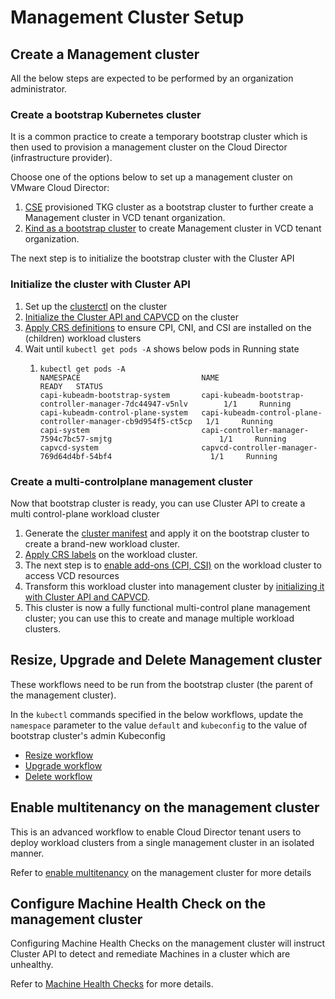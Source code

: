 # Management Cluster Setup

## Create a Management cluster

All the below steps are expected to be performed by an organization administrator.

### Create a bootstrap Kubernetes cluster

It is a common practice to create a temporary bootstrap cluster which is then used to provision a
management cluster on the Cloud Director (infrastructure provider).

Choose one of the options below to set up a management cluster on VMware Cloud Director:

1. [CSE](https://github.com/vmware/container-service-extension) provisioned TKG cluster as a bootstrap cluster to
   further create a Management cluster in VCD tenant organization.
2. [Kind as a bootstrap cluster](https://cluster-api.sigs.k8s.io/user/quick-start.html#install-andor-configure-a-kubernetes-cluster)
   to create Management cluster in VCD tenant organization.
   
The next step is to initialize the bootstrap cluster with the Cluster API   

<a name="management_cluster_init"></a>
### Initialize the cluster with Cluster API
1. Set up the [clusterctl](CLUSTERCTL.md#clusterctl_set_up) on the cluster
2. [Initialize the Cluster API and CAPVCD](CLUSTERCTL.md#init_management_cluster) on the cluster
3. [Apply CRS definitions](CRS.md#apply_crs) to ensure CPI, CNI, and CSI are installed on the (children) workload clusters
4. Wait until `kubectl get pods -A` shows below pods in Running state
    1. ```shell
       kubectl get pods -A
       NAMESPACE                           NAME                                                            READY   STATUS
       capi-kubeadm-bootstrap-system       capi-kubeadm-bootstrap-controller-manager-7dc44947-v5nlv        1/1     Running
       capi-kubeadm-control-plane-system   capi-kubeadm-control-plane-controller-manager-cb9d954f5-ct5cp   1/1     Running
       capi-system                         capi-controller-manager-7594c7bc57-smjtg                        1/1     Running
       capvcd-system                       capvcd-controller-manager-769d64d4bf-54bf4                      1/1     Running
       ```

### Create a multi-controlplane management cluster
Now that bootstrap cluster is ready, you can use Cluster API to create a multi control-plane workload cluster

1. Generate the [cluster manifest](CLUSTERCTL.md#generate_cluster_manifest) and apply it on the bootstrap cluster to create a brand-new workload cluster. 
2. [Apply CRS labels](CRS.md#apply_crs_labels) on the workload cluster.
3. The next step is to [enable add-ons (CPI, CSI)](CRS.md#enable_add_ons) on the workload cluster to access VCD resources
4. Transform this workload cluster into management cluster by [initializing it with Cluster API and CAPVCD](#management_cluster_init).
5. This cluster is now a fully functional multi-control plane management cluster; you can use this to create and manage 
   multiple workload clusters.
   
## Resize, Upgrade and Delete Management cluster
These workflows need to be run from the bootstrap cluster (the parent of the management cluster).

In the `kubectl` commands specified in the below workflows, update the `namespace` parameter to the value `default`
and `kubeconfig` to the value of bootstrap cluster's admin Kubeconfig
* [Resize workflow](WORKLOAD_CLUSTER.md#resize_workload_cluster)
* [Upgrade workflow](WORKLOAD_CLUSTER.md#upgrade_workload_cluster)
* [Delete workflow](WORKLOAD_CLUSTER.md#delete_workload_cluster)

<a name="tenant_user_management"></a>
## Enable multitenancy on the management cluster

This is an advanced workflow to enable Cloud Director tenant users to deploy workload clusters from a single management 
cluster in an isolated manner.

Refer to [enable multitenancy](MULTITENANCY.md) on the management cluster for more details

## Configure Machine Health Check on the management cluster

Configuring Machine Health Checks on the management cluster will instruct Cluster API to detect and remediate Machines in a cluster which are unhealthy.

Refer to [Machine Health Checks](MHC.md) for more details.
